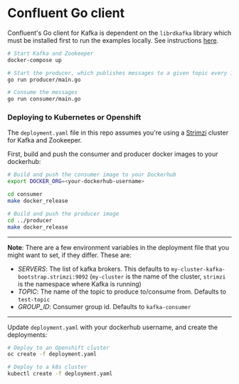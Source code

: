 # Confluent Go client

Confluent's Go client for Kafka is dependent on the `librdkafka` library which must be installed first to run the examples locally. See instructions [here](https://github.com/confluentinc/confluent-kafka-go#installing-librdkafka).

```sh
# Start Kafka and Zookeeper
docker-compose up

# Start the producer, which publishes messages to a given topic every 10 seconds
go run producer/main.go

# Consume the messages
go run consumer/main.go
```

### Deploying to Kubernetes or Openshift

The `deployment.yaml` file in this repo assumes you're using a [Strimzi](http://strimzi.io/) cluster for Kafka and Zookeeper.

First, build and push the consumer and producer docker images to your dockerhub:

```sh
# Build and push the consumer image to your Dockerhub
export DOCKER_ORG=<your-dockerhub-username>

cd consumer
make docker_release

# Build and push the producer image
cd ../producer
make docker_release
```

---

**Note**: There are a few environment variables in the deployment file that you might want to set, if they differ. These are:

- _SERVERS_: The list of kafka brokers. This defaults to `my-cluster-kafka-bootstrap.strimzi:9092` (`my-cluster` is the name of the cluster, `strimzi` is the namespace where Kafka is running)
- _TOPIC_: The name of the topic to produce to/consume from. Defaults to `test-topic`
- _GROUP_ID_: Consumer group id. Defaults to `kafka-consumer`

---

Update `deployment.yaml` with your dockerhub username, and create the deployments:

```sh
# Deploy to an Openshift cluster
oc create -f deployment.yaml

# Deploy to a k8s cluster
kubectl create -f deployment.yaml
```
